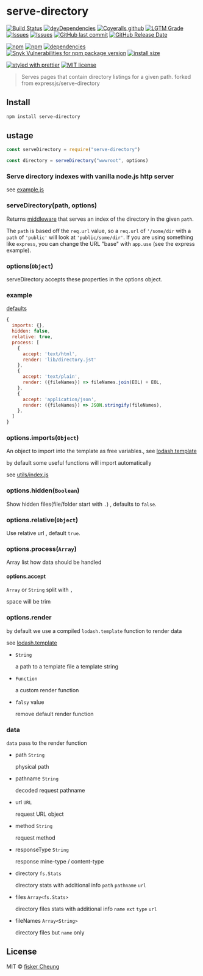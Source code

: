 # serve-directory

[![Build Status](https://img.shields.io/travis/fisker/serve-directory/master.svg?style=flat-square)](https://travis-ci.org/fisker/serve-directory)
[![devDependencies](https://img.shields.io/david/dev/fisker/serve-directory.svg?style=flat-square)](https://david-dm.org/fisker/serve-directory)
[![Coveralls github](https://img.shields.io/coveralls/github/fisker/serve-directory.svg?style=flat-square)](https://coveralls.io/github/fisker/serve-directory)
[![LGTM Grade](https://img.shields.io/lgtm/grade/javascript/g/fisker/serve-directory.svg?style=flat-square)](https://lgtm.com/projects/g/fisker/serve-directory)
[![Issues](http://img.shields.io/github/issues/fisker/serve-directory.svg?style=flat-square)](https://github.com/fisker/serve-directory/issues)
[![Issues](https://img.shields.io/github/issues-pr/fisker/serve-directory.svg?style=flat-square)](https://github.com/fisker/serve-directory/pulls)
[![GitHub last commit](https://img.shields.io/github/last-commit/fisker/serve-directory.svg?style=flat-square)](https://github.com/fisker/serve-directory/commits)
[![GitHub Release Date](https://img.shields.io/github/release-date/fisker/serve-directory.svg?style=flat-square)](https://github.com/fisker/serve-directory/releases)

[![npm](https://img.shields.io/npm/v/serve-directory.svg?style=flat-square)](https://www.npmjs.com/package/serve-directory)
[![npm](https://img.shields.io/npm/dt/serve-directory.svg?style=flat-square)](https://www.npmjs.com/package/serve-directory)
[![dependencies](https://img.shields.io/david/fisker/serve-directory.svg?style=flat-square)](https://david-dm.org/fisker/serve-directory)
[![Snyk Vulnerabilities for npm package version](https://img.shields.io/snyk/vulnerabilities/npm/serve-directory.svg?style=flat-square)](https://snyk.io/vuln/npm:serve-directory)
[![install size](https://packagephobia.now.sh/badge?p=serve-directory&style=flat-square)](https://packagephobia.now.sh/result?p=serve-directory)

[![styled with prettier](https://img.shields.io/badge/styled_with-prettier-ff69b4.svg?style=flat-square)](https://github.com/prettier/prettier)
[![MIT license](https://img.shields.io/github/license/fisker/serve-directory.svg?style=flat-square)](http://opensource.org/licenses/MIT)

> Serves pages that contain directory listings for a given path. forked from expressjs/serve-directory

## Install

```sh
npm install serve-directory
```

## ustage

```js
const serveDirectory = require("serve-directory")

const directory = serveDirectory("wwwroot", options)
```

### Serve directory indexes with vanilla node.js http server

see [example.js](https://github.com/fisker/serve-directory/tree/master/example.js)

### serveDirectory(path, options)

Returns [middleware](https://expressjs.com/en/guide/using-middleware.html) that serves an index of the directory in the given `path`.

The `path` is based off the `req.url` value, so a `req.url` of `'/some/dir`
with a `path` of `'public'` will look at `'public/some/dir'`. If you are using
something like `express`, you can change the URL "base" with `app.use` (see
the express example).

### options(`Object`)

serveDirectory accepts these properties in the options object.

### example

[defaults](https://github.com/fisker/serve-directory/blob/master/src/defaults.js)

```js
{
  imports: {},
  hidden: false,
  relative: true,
  process: [
    {
      accept: 'text/html',
      render: 'lib/directory.jst'
    },
    {
      accept: 'text/plain',
      render: ({fileNames}) => fileNames.join(EOL) + EOL,
    },
    {
      accept: 'application/json',
      render: ({fileNames}) => JSON.stringify(fileNames),
    },
  ]
}
```

### options.imports(`Object`)

An object to import into the template as free variables., see [lodash.template](https://lodash.com/docs/4.17.4#template)

by default some useful functions will import automatically

see [utils/index.js](https://github.com/fisker/serve-directory/blob/master/src/utils/index.js)

### options.hidden(`Boolean`)

Show hidden files(file/folder start with `.`) , defaults to `false`.

### options.relative(`Object`)

Use relative url , default `true`.

### options.process(`Array`)

Array list how data should be handled

#### options.accept

`Array` or `String` split with `,`

space will be trim

### options.render

by default we use a compiled `lodash.template` function to render data

see [lodash.template](https://lodash.com/docs/4.17.4#template)

- `String`

  a path to a template file
  a template string

- `Function`

  a custom render function

- `falsy` value

  remove default render function

### data

`data` pass to the render function

- path `String`

  physical path

- pathname `String`

  decoded request pathname

- url `URL`

  request URL object

- method `String`

  request method

- responseType `String`

  response mine-type / content-type

- directory `fs.Stats`

  directory stats with additional info `path` `pathname` `url`

- files `Array<fs.Stats>`

  directory files stats with additional info `name` `ext` `type` `url`

- fileNames `Array<String>`

  directory files but `name` only

## License

MIT © [fisker Cheung](https://github.com/fisker)
